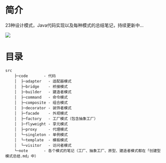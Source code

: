 # 简介
23种设计模式，Java代码实现以及每种模式的总结笔记，持续更新中...

![](https://gitee.com/songjilong/FigureBed/raw/master/img/20200319180103.png)

# 目录
```text
src
    ├─code       - 代码
    │  ├─adapter   - 适配器模式
    │  ├─bridge    - 桥接模式
    │  ├─builder   - 建造者模式
    │  ├─command   - 命令模式
    │  ├─composite - 组合模式
    │  ├─decorator - 装饰者模式
    │  ├─facade    - 外观模式
    │  ├─factory   - 工厂模式（包含抽象工厂）
    │  ├─flyweight - 享元模式
    │  ├─proxy     - 代理模式
    │  └─singleton - 单例模式
    │  └─template  - 模板模式
    │  └─visitor   - 访问者模式
    └─note       - 各个模式的笔记（工厂、抽象工厂、原型、建造者模式都在「创建型模式总结.md」中）
```